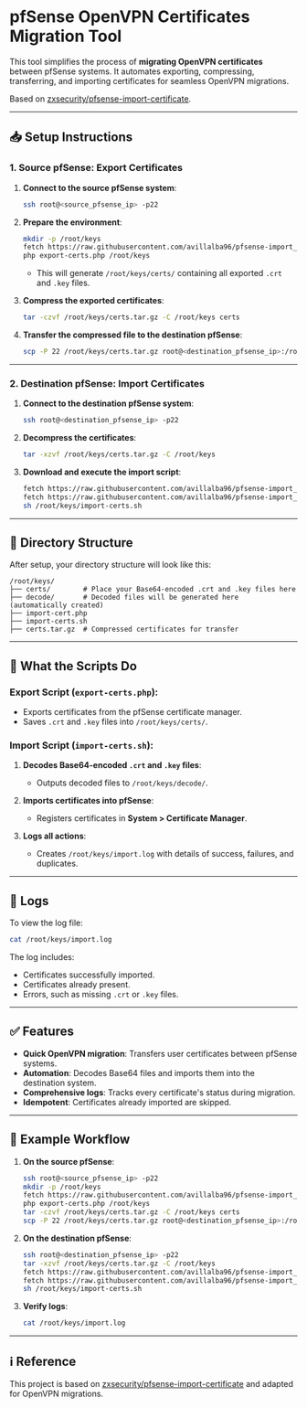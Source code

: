 # pfSense OpenVPN Certificates Migration Tool

This tool simplifies the process of **migrating OpenVPN certificates** between pfSense systems. It automates exporting, compressing, transferring, and importing certificates for seamless OpenVPN migrations.

Based on [zxsecurity/pfsense-import-certificate](https://github.com/zxsecurity/pfsense-import-certificate).

---

## 📥 Setup Instructions

### 1. Source pfSense: Export Certificates

1. **Connect to the source pfSense system**:
   ```bash
   ssh root@<source_pfsense_ip> -p22
   ```

2. **Prepare the environment**:
   ```bash
   mkdir -p /root/keys
   fetch https://raw.githubusercontent.com/avillalba96/pfsense-import_certs/refs/heads/master/export-certs.php
   php export-certs.php /root/keys
   ```

   - This will generate `/root/keys/certs/` containing all exported `.crt` and `.key` files.

3. **Compress the exported certificates**:
   ```bash
   tar -czvf /root/keys/certs.tar.gz -C /root/keys certs
   ```

4. **Transfer the compressed file to the destination pfSense**:
   ```bash
   scp -P 22 /root/keys/certs.tar.gz root@<destination_pfsense_ip>:/root/keys/
   ```

---

### 2. Destination pfSense: Import Certificates

1. **Connect to the destination pfSense system**:
   ```bash
   ssh root@<destination_pfsense_ip> -p22
   ```

2. **Decompress the certificates**:
   ```bash
   tar -xzvf /root/keys/certs.tar.gz -C /root/keys
   ```

3. **Download and execute the import script**:
   ```bash
   fetch https://raw.githubusercontent.com/avillalba96/pfsense-import_certs/refs/heads/master/import-cert.php
   fetch https://raw.githubusercontent.com/avillalba96/pfsense-import_certs/refs/heads/master/import-certs.sh
   sh /root/keys/import-certs.sh
   ```

---

## 📂 Directory Structure

After setup, your directory structure will look like this:
```
/root/keys/
├── certs/        # Place your Base64-encoded .crt and .key files here
├── decode/       # Decoded files will be generated here (automatically created)
├── import-cert.php
├── import-certs.sh
├── certs.tar.gz  # Compressed certificates for transfer
```

---

## 📄 What the Scripts Do

### Export Script (`export-certs.php`):
- Exports certificates from the pfSense certificate manager.
- Saves `.crt` and `.key` files into `/root/keys/certs/`.

### Import Script (`import-certs.sh`):
1. **Decodes Base64-encoded `.crt` and `.key` files**:
   - Outputs decoded files to `/root/keys/decode/`.

2. **Imports certificates into pfSense**:
   - Registers certificates in **System > Certificate Manager**.

3. **Logs all actions**:
   - Creates `/root/keys/import.log` with details of success, failures, and duplicates.

---

## 📑 Logs

To view the log file:
```bash
cat /root/keys/import.log
```

The log includes:
- Certificates successfully imported.
- Certificates already present.
- Errors, such as missing `.crt` or `.key` files.

---

## ✅ Features

- **Quick OpenVPN migration**: Transfers user certificates between pfSense systems.
- **Automation**: Decodes Base64 files and imports them into the destination system.
- **Comprehensive logs**: Tracks every certificate's status during migration.
- **Idempotent**: Certificates already imported are skipped.

---

## 🚀 Example Workflow

1. **On the source pfSense**:
   ```bash
   ssh root@<source_pfsense_ip> -p22
   mkdir -p /root/keys
   fetch https://raw.githubusercontent.com/avillalba96/pfsense-import_certs/refs/heads/master/export-certs.php
   php export-certs.php /root/keys
   tar -czvf /root/keys/certs.tar.gz -C /root/keys certs
   scp -P 22 /root/keys/certs.tar.gz root@<destination_pfsense_ip>:/root/keys/
   ```

2. **On the destination pfSense**:
   ```bash
   ssh root@<destination_pfsense_ip> -p22
   tar -xzvf /root/keys/certs.tar.gz -C /root/keys
   fetch https://raw.githubusercontent.com/avillalba96/pfsense-import_certs/refs/heads/master/import-cert.php
   fetch https://raw.githubusercontent.com/avillalba96/pfsense-import_certs/refs/heads/master/import-certs.sh
   sh /root/keys/import-certs.sh
   ```

3. **Verify logs**:
   ```bash
   cat /root/keys/import.log
   ```

---

## ℹ️ Reference

This project is based on [zxsecurity/pfsense-import-certificate](https://github.com/zxsecurity/pfsense-import-certificate) and adapted for OpenVPN migrations.
